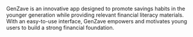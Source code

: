 GenZave is an innovative app designed to promote savings habits in the younger generation while providing relevant financial literacy materials. With an easy-to-use interface, GenZave empowers and motivates young users to build a strong financial foundation.
